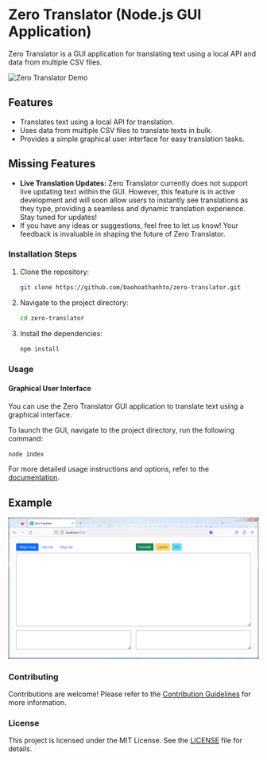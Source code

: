 # Zero Translator (Node.js GUI Application)

Zero Translator is a GUI application for translating text using a local API and data from multiple CSV files.

![Zero Translator Demo](demo.gif)

## Features

- Translates text using a local API for translation.
- Uses data from multiple CSV files to translate texts in bulk.
- Provides a simple graphical user interface for easy translation tasks.

## Missing Features

- **Live Translation Updates:** Zero Translator currently does not support live updating text within the GUI. However, this feature is in active development and will soon allow users to instantly see translations as they type, providing a seamless and dynamic translation experience. Stay tuned for updates!
- If you have any ideas or suggestions, feel free to let us know! Your feedback is invaluable in shaping the future of Zero Translator.

### Installation Steps

1. Clone the repository:

   ```sh
   git clone https://github.com/baohoathanhto/zero-translator.git
   ```

2. Navigate to the project directory:

   ```sh
   cd zero-translator
   ```

3. Install the dependencies:

   ```sh
   npm install
   ```

### Usage

#### Graphical User Interface

You can use the Zero Translator GUI application to translate text using a graphical interface.

To launch the GUI, navigate to the project directory, run the following command:

```sh
node index
```

For more detailed usage instructions and options, refer to the [documentation](docs/README.md).

## Example

![GUI Translator Screenshot](screenshot.png)

### Contributing

Contributions are welcome! Please refer to the [Contribution Guidelines](CONTRIBUTING.md) for more information.

### License

This project is licensed under the MIT License. See the [LICENSE](LICENSE) file for details.
